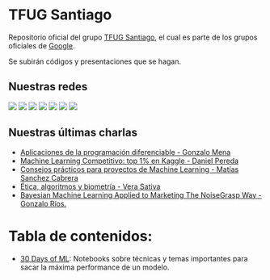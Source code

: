 # TFUG Santiago 
 Repositorio oficial del grupo [TFUG Santiago](https://www.meetup.com/es/TensorFlow-Santiago/), el cual es parte de los grupos oficiales de [Google](https://www.tensorflow.org/community/groups?authuser=1).
 
 Se subirán códigos y presentaciones que se hagan.
 
 ## Nuestras redes 
 [![][badge-meetup]][url-meetup] [![][badge-linkedin]][url-linkedin] [![][badge-youtube]][url-youtube] [![][badge-twitter]][url-twitter] [![][badge-slack]][url-slack] [![][badge-discord]][url-discord] [![][badge-telegram]][url-telegram]
 
## Nuestras últimas charlas 
<!-- YOUTUBE:START -->
- [Aplicaciones de la programación diferenciable - Gonzalo Mena](https://www.youtube.com/watch?v=pRGkMZRr5Hk)
- [Machine Learning Competitivo: top 1% en Kaggle - Daniel Pereda](https://www.youtube.com/watch?v=0o72ndnTnCQ)
- [Consejos prácticos para proyectos de Machine Learning - Matías Sanchez Cabrera](https://www.youtube.com/watch?v=JLG1qxV5cfk)
- [Ética, algoritmos y biometría - Vera Sativa](https://www.youtube.com/watch?v=eFYlR8y-Xcg)
- [Bayesian Machine Learning Applied to Marketing  The NoiseGrasp Way - Gonzalo Ríos.](https://www.youtube.com/watch?v=swmbQ3HZEHM)
<!-- YOUTUBE:END -->
 
 # Tabla de contenidos:
 
 - [30 Days of ML](https://github.com/danpereda/TFUG_Santiago/tree/main/30%20Days%20of%20ML): Notebooks sobre técnicas y temas importantes para sacar la máxima performance de un modelo.

<!-- Badges and links -->
[badge-linkedin-full]: https://img.shields.io/static/v1?label=TensorFlow%20and%20ML%20User%20Group%20Santiago&message=LinkedIn&style=for-the-badge&logo=linkedin&color=0A66C2 
[badge-linkedin]: https://img.shields.io/static/v1?label=&message=LinkedIn&style=for-the-badge&logo=linkedin&color=0A66C2
[url-linkedin]: https://www.linkedin.com/company/tensorflow-user-group-santiago

[badge-slack]: https://img.shields.io/static/v1?label=%20&message=Slack&style=for-the-badge&logo=slack&color=4A154B 
[url-slack]: https://join.slack.com/t/tensorflow-chile/shared_invite/zt-wphk5zhv-A5YRRu3esCUHKRKC4rtTJg 

[badge-twitter-full]: https://img.shields.io/static/v1?label=@UserSantiago&message=Twitter&style=for-the-badge&logo=twitter&color=1DA1F2
[badge-twitter]: https://img.shields.io/static/v1?label&message=Twitter&style=for-the-badge&logo=twitter&color=1DA1F2&logoColor=white
[url-twitter]: https://twitter.com/UserSantiago 

[badge-telegram-full]: https://img.shields.io/static/v1?label=TensorFlow-Chile&message=Telegram&style=for-the-badge&logo=telegram&color=26A5E4 
[badge-telegram]: https://img.shields.io/static/v1?label=&message=Telegram&style=for-the-badge&logo=telegram&color=26A5E4
[url-telegram]: https://t.me/joinchat/3XBhc9ORx_4xYjc5

[badge-meetup-full]: https://img.shields.io/static/v1?label=TensorFlow%20Santiago&message=MeetUp&style=for-the-badge&logo=meetup&color=ED1C40 
[badge-meetup]: https://img.shields.io/static/v1?label=&message=MeetUp&style=for-the-badge&logo=meetup&color=ED1C40
[url-meetup]: https://www.meetup.com/TensorFlow-Santiago/

[badge-youtube-full]: https://img.shields.io/static/v1?label=TFUG%20Santiago%20Chile&message=YouTube&style=for-the-badge&logo=youtube&color=FF0000
[badge-youtube]: https://img.shields.io/static/v1?label=&message=YouTube&style=for-the-badge&logo=youtube&color=FF0000
[url-youtube]: https://www.youtube.com/channel/UC_O43Juzt06b9kgP0d-QgSQ 

[badge-discord-full]: https://img.shields.io/static/v1?label=TFUG%20Chile&message=Discord&style=for-the-badge&logo=discord&color=5865F2
[badge-discord]: https://img.shields.io/static/v1?label=&message=Discord&style=for-the-badge&logo=discord&color=5865F2&logoColor=white
[url-discord]: https://discord.gg/dcVsdjPT
